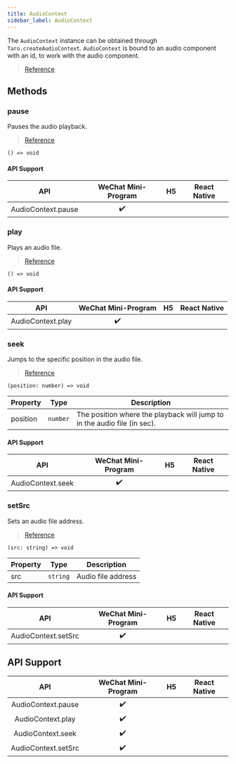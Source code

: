 ```yaml
---
title: AudioContext
sidebar_label: AudioContext
---
```


The `AudioContext` instance can be obtained through `Taro.createAudioContext`.
`AudioContext` is bound to an audio component with an id, to work with the audio component.

> [Reference](https://developers.weixin.qq.com/miniprogram/en/dev/api/media/audio/AudioContext.html)

## Methods

### pause

Pauses the audio playback.

> [Reference](https://developers.weixin.qq.com/miniprogram/en/dev/api/media/audio/AudioContext.pause.html)

```tsx
() => void
```

#### API Support

| API | WeChat Mini-Program | H5 | React Native |
| :---: | :---: | :---: | :---: |
| AudioContext.pause | ✔️ |  |  |

### play

Plays an audio file.

> [Reference](https://developers.weixin.qq.com/miniprogram/en/dev/api/media/audio/AudioContext.play.html)

```tsx
() => void
```

#### API Support

| API | WeChat Mini-Program | H5 | React Native |
| :---: | :---: | :---: | :---: |
| AudioContext.play | ✔️ |  |  |

### seek

Jumps to the specific position in the audio file.

> [Reference](https://developers.weixin.qq.com/miniprogram/en/dev/api/media/audio/AudioContext.seek.html)

```tsx
(position: number) => void
```

<table>
  <thead>
    <tr>
      <th>Property</th>
      <th>Type</th>
      <th>Description</th>
    </tr>
  </thead>
  <tbody>
    <tr>
      <td>position</td>
      <td><code>number</code></td>
      <td>The position where the playback will jump to in the audio file (in sec).</td>
    </tr>
  </tbody>
</table>

#### API Support

| API | WeChat Mini-Program | H5 | React Native |
| :---: | :---: | :---: | :---: |
| AudioContext.seek | ✔️ |  |  |

### setSrc

Sets an audio file address.

> [Reference](https://developers.weixin.qq.com/miniprogram/en/dev/api/media/audio/AudioContext.setSrc.html)

```tsx
(src: string) => void
```

<table>
  <thead>
    <tr>
      <th>Property</th>
      <th>Type</th>
      <th>Description</th>
    </tr>
  </thead>
  <tbody>
    <tr>
      <td>src</td>
      <td><code>string</code></td>
      <td>Audio file address</td>
    </tr>
  </tbody>
</table>

#### API Support

| API | WeChat Mini-Program | H5 | React Native |
| :---: | :---: | :---: | :---: |
| AudioContext.setSrc | ✔️ |  |  |

## API Support

| API | WeChat Mini-Program | H5 | React Native |
| :---: | :---: | :---: | :---: |
| AudioContext.pause | ✔️ |  |  |
| AudioContext.play | ✔️ |  |  |
| AudioContext.seek | ✔️ |  |  |
| AudioContext.setSrc | ✔️ |  |  |
